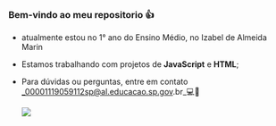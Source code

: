 ### Bem-vindo ao meu repositorio 👍

- atualmente estou no 1° ano do  Ensino Médio, no Izabel de Almeida Marin
- Estamos trabalhando com projetos de **JavaScript** e **HTML**;
- Para dúvidas ou perguntas, entre em contato _00001119059112sp@al.educacao.sp.gov.br_💻📩

  ![](https://media1.tenor.com/m/rNYDNjWoWekAAAAC/sukuna-smile.gif)
